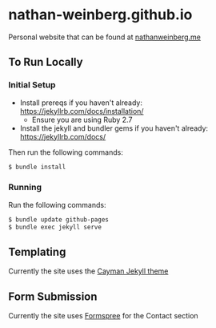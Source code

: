 # nathan-weinberg.github.io

Personal website that can be found at [nathanweinberg.me](http://nathanweinberg.me/)

## To Run Locally
### Initial Setup
- Install prereqs if you haven't already: https://jekyllrb.com/docs/installation/
    - Ensure you are using Ruby 2.7 
- Install the jekyll and bundler gems if you haven't already: https://jekyllrb.com/docs/

Then run the following commands:
```bash
$ bundle install
```

### Running
Run the following commands:
```bash
$ bundle update github-pages
$ bundle exec jekyll serve
```

## Templating

Currently the site uses the [Cayman Jekyll theme](https://github.com/pages-themes/cayman)

## Form Submission

Currently the site uses [Formspree](https://formspree.io/) for the Contact section
